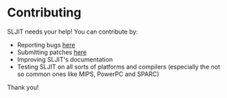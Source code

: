 # Contributing

SLJIT needs your help! You can contribute by:
- Reporting bugs [here](https://github.com/zherczeg/sljit/issues)
- Submitting patches [here](https://github.com/zherczeg/sljit/pulls)
- Improving SLJIT's documentation
- Testing SLJIT on all sorts of platforms and compilers (especially the not so common ones like MIPS, PowerPC and SPARC)

Thank you!
